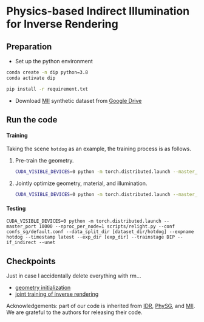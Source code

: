 # Physics-based Indirect Illumination for Inverse Rendering



## Preparation

- Set up the python environment

```sh
conda create -n dip python=3.8
conda activate dip

pip install -r requirement.txt
```

- Download [MII](https://github.com/zju3dv/invrender) synthetic dataset from [Google Drive](https://drive.google.com/file/d/1wWWu7EaOxtVq8QNalgs6kDqsiAm7xsRh/view?usp=sharing)

## Run the code

<!--I am still cleaning my code from [![State-of-the-art Shitcode](https://img.shields.io/static/v1?label=State-of-the-art&message=Shitcode&color=7B5804)](https://github.com/trekhleb/state-of-the-art-shitcode), but you can just run the code using the following command. I changed some variables, which may lead to some bugs and can be fixed with several changes to the variables' names.-->

#### Training

Taking the scene `hotdog` as an example, the training process is as follows.

1. Pre-train the geometry.

   ```sh
   CUDA_VISIBLE_DEVICES=0 python -m torch.distributed.launch --master_port 10000 --nproc_per_node=1 training/exp_runner.py --conf confs_sg/default.conf --data_split_dir [dataset_dir/hotdog] --expname hotdog --trainstage geometry --exp_dir [exp_dir]
   ```

2. Jointly optimize geometry, material, and illumination.

   ```sh
   CUDA_VISIBLE_DEVICES=0 python -m torch.distributed.launch --master_port 10000 --nproc_per_node=1 training/exp_runner.py --conf confs_sg/default.conf --data_split_dir [dataset_dir/hotdog] --expname hotdog --trainstage DIP --exp_dir [exp_dir] --if_indirect --if_silhouette --unet
   ```

#### Testing

```shell
CUDA_VISIBLE_DEVICES=0 python -m torch.distributed.launch --master_port 10000 --nproc_per_node=1 scripts/relight.py --conf confs_sg/default.conf --data_split_dir [dataset_dir/hotdog] --expname hotdog --timestamp latest --exp_dir [exp_dir] --trainstage DIP --if_indirect --unet
```

## Checkpoints

 Just in case I accidentally delete everything with rm...

* [geometry initialization](https://github.com/denghilbert/DIP/tree/main/checkpoints/geometry_initialization)
* [joint training of inverse rendering](https://github.com/denghilbert/DIP/tree/main/checkpoints/joint_train)



Acknowledgements: part of our code is inherited from  [IDR](https://github.com/lioryariv/idr), [PhySG](https://github.com/Kai-46/PhySG), and [MII](https://github.com/zju3dv/invrender). We are grateful to the authors for releasing their code.

